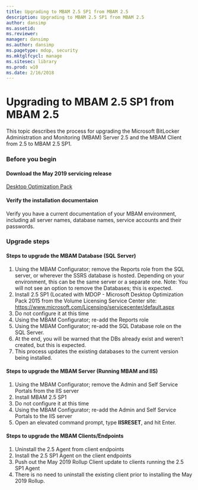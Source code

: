 ```yaml
---
title: Upgrading to MBAM 2.5 SP1 from MBAM 2.5
description: Upgrading to MBAM 2.5 SP1 from MBAM 2.5
author: dansimp
ms.assetid: 
ms.reviewer: 
manager: dansimp
ms.author: dansimp
ms.pagetype: mdop, security
ms.mktglfcycl: manage
ms.sitesec: library
ms.prod: w10
ms.date: 2/16/2018
---
```


# Upgrading to MBAM 2.5 SP1 from MBAM 2.5
This topic describes the process for upgrading the Microsoft BitLocker Administration and Monitoring (MBAM) Server 2.5 and the MBAM Client from 2.5 to MBAM 2.5 SP1.

### Before you begin
#### Download the May 2019 servicing release
[Desktop Optimization Pack](https://www.microsoft.com/download/details.aspx?id=58345)

#### Verify the installation documentaion
Verify you have a current documentation of your MBAM environment, including all server names, database names, service accounts and their passwords.

### Upgrade steps
#### Steps to upgrade the MBAM Database (SQL Server)
1. Using the MBAM Configurator; remove the Reports role from the SQL server, or wherever the SSRS database is hosted. Depending on your environment, this can be the same server or a separate one.
   Note: You will not see an option to remove the Databases; this is expected.  
2. Install 2.5 SP1 (Located with MDOP - Microsoft Desktop Optimization Pack 2015 from the Volume Licensing Service Center site:  <https://www.microsoft.com/Licensing/servicecenter/default.aspx>
3. Do not configure it at this time 
4. Using the MBAM Configurator; re-add the Reports role
5. Using the MBAM Configurator; re-add the SQL Database role on the SQL Server.
6. At the end, you will be warned that the DBs already exist and  weren’t created, but this is expected.
7. This process updates the existing databases to the current version being installed.              

#### Steps to upgrade the MBAM Server (Running MBAM and IIS)
1. Using the MBAM Configurator; remove the Admin and Self Service Portals from  the IIS server
2. Install MBAM 2.5 SP1
3. Do not configure it at this time  
4. Using the MBAM Configurator; re-add the Admin and Self Service Portals to the IIS server 
5. Open an elevated command prompt, type **IISRESET**, and hit Enter.
 
#### Steps to upgrade the MBAM Clients/Endpoints
1. Uninstall the 2.5 Agent from client endpoints
2. Install the 2.5 SP1 Agent on the client endpoints
3. Push out the May 2019 Rollup Client update to clients running the 2.5 SP1 Agent 
4. There is no need to uninstall the existing client prior to installing the May 2019 Rollup.  
